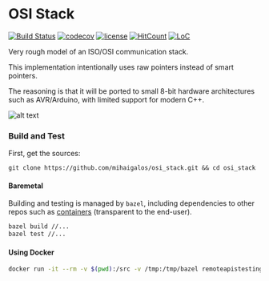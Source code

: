 # OSI Stack

[![Build Status](https://travis-ci.org/mihaigalos/osi_stack.svg?branch=master)](https://travis-ci.org/mihaigalos/osi_stack) [![codecov](https://codecov.io/gh/mihaigalos/osi_stack/branch/master/graph/badge.svg)](https://codecov.io/gh/mihaigalos/osi_stack) [![license](https://img.shields.io/badge/license-GPLv3-brightgreen.svg)](LICENSE) [![HitCount](http://hits.dwyl.com/mihaigalos/osi_stack.svg)](http://hits.dwyl.com/mihaigalos/osi_stack) [![LoC](https://tokei.rs/b1/github/mihaigalos/osi_stack?category=code)](https://github.com/Aaronepower/tokei)


Very rough model of an ISO/OSI communication stack.

This implementation intentionally uses raw pointers instead of smart pointers.

The reasoning is that it will be ported to small 8-bit hardware architectures such as AVR/Arduino, with limited support for modern C++.


![alt text](screenshots/iso_osi_layers.png "ISO/OSI Layers (Rough Model).")

### Build and Test

First, get the sources:
```
git clone https://github.com/mihaigalos/osi_stack.git && cd osi_stack
```

#### Baremetal

Building and testing is managed by `bazel`, including dependencies to other repos such as [containers](https://github.com/mihaigalos/containers) (transparent to the end-user).

```bash
bazel build //...
bazel test //...
```

#### Using Docker

```bash
docker run -it --rm -v $(pwd):/src -v /tmp:/tmp/bazel remoteapistesting/bazel-build /bin/bash -c "bazel --output_base=/tmp/bazel test //..."
```